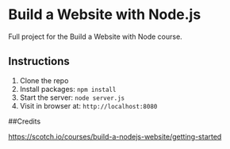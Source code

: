 # Build a Website with Node.js

Full project for the Build a Website with Node course.

## Instructions

1. Clone the repo
2. Install packages: `npm install`
3. Start the server: `node server.js`
4. Visit in browser at: `http://localhost:8080`

##Credits

https://scotch.io/courses/build-a-nodejs-website/getting-started
